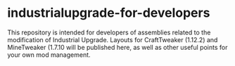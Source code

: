 # industrialupgrade-for-developers

This repository is intended for developers of assemblies related to the modification of Industrial Upgrade. Layouts for CraftTweaker (1.12.2) and MineTweaker (1.7.10 will be published here, as well as other useful points for your own mod management.
